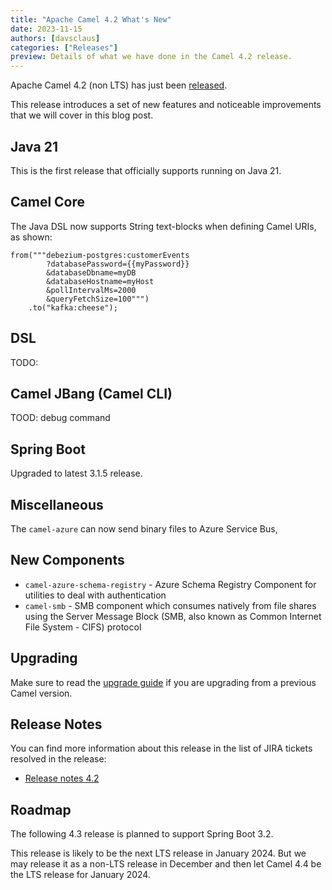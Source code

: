 ```yaml
---
title: "Apache Camel 4.2 What's New"
date: 2023-11-15
authors: [davsclaus]
categories: ["Releases"]
preview: Details of what we have done in the Camel 4.2 release.
---
```


Apache Camel 4.2 (non LTS) has just been [released](/blog/2023/11/RELEASE-4.2.0/).

This release introduces a set of new features and noticeable improvements that we will cover in this blog post.

## Java 21

This is the first release that officially supports running on Java 21.

## Camel Core

The Java DSL now supports String text-blocks when defining Camel URIs, as shown:

```
from("""debezium-postgres:customerEvents
        ?databasePassword={{myPassword}}
        &databaseDbname=myDB
        &databaseHostname=myHost
        &pollIntervalMs=2000
        &queryFetchSize=100""")
    .to("kafka:cheese");
```


## DSL

TODO:

## Camel JBang (Camel CLI)

TOOD: debug command

## Spring Boot

Upgraded to latest 3.1.5 release.

## Miscellaneous

The `camel-azure` can now send binary files to Azure Service Bus,

## New Components

- `camel-azure-schema-registry` - Azure Schema Registry Component for utilities to deal with authentication
- `camel-smb` - SMB component which consumes natively from file shares using the Server Message Block (SMB, also known as Common Internet File System - CIFS) protocol

## Upgrading

Make sure to read the [upgrade guide](/manual/camel-4x-upgrade-guide-4_2.html) if you are upgrading from a previous Camel version.

## Release Notes

You can find more information about this release in the list of JIRA tickets resolved in the release:

- [Release notes 4.2](/releases/release-4.2.0/)

## Roadmap

The following 4.3 release is planned to support Spring Boot 3.2.

This release is likely to be the next LTS release in January 2024. But we may release it as a non-LTS
release in December and then let Camel 4.4 be the LTS release for January 2024.

